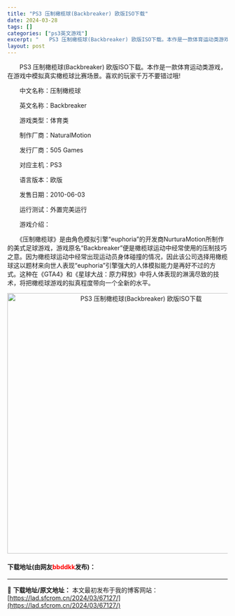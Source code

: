 ```yaml
---
title: "PS3 压制橄榄球(Backbreaker) 欧版ISO下载"
date: 2024-03-28
tags: []
categories: ["ps3英文游戏"]
excerpt: "　　PS3 压制橄榄球(Backbreaker) 欧版ISO下载。本作是一款体育运动类游戏，在游戏中模拟真实橄榄球比赛场景。喜欢的玩家千万不要错过哦! 　　中文名称：压制橄榄球 　　英文名称：Backbreaker 　　游戏类型：体育类 　　制作厂商：NaturalMotion 　　发行厂商：505&hellip;"
layout: post
---
```


 <p>　　PS3 压制橄榄球(Backbreaker) 欧版ISO下载。本作是一款体育运动类游戏，在游戏中模拟真实橄榄球比赛场景。喜欢的玩家千万不要错过哦!</p> <p>　　中文名称：压制橄榄球</p> <p>　　英文名称：Backbreaker</p> <p>　　游戏类型：体育类</p> <p>　　制作厂商：NaturalMotion</p> <p>　　发行厂商：505 Games</p> <p>　　对应主机：PS3</p> <p>　　语言版本：欧版</p> <p>　　发售日期：2010-06-03</p> <p>　　运行测试：外置完美运行</p> <p>　　游戏介绍：</p> <p>　　《压制橄榄球》是由角色模拟引擎&ldquo;euphoria&rdquo;的开发商NurturaMotion所制作的美式足球游戏，游戏原名&ldquo;Backbreaker&rdquo;便是橄榄球运动中经常使用的压制技巧之意。因为橄榄球运动中经常出现运动员身体碰撞的情况，因此该公司选择用橄榄球这以题材来向世人表现&ldquo;euphoria&rdquo;引擎强大的人体模拟能力是再好不过的方式。这种在《GTA4》和《星球大战：原力释放》中将人体表现的淋漓尽致的技术，将把橄榄球游戏的拟真程度带向一个全新的水平。</p> <p align="center"><img align="" border="0" src="https://lad.sfcrom.cn/wp-content/uploads/2024/03/20240328_66051d33cd896.png" width="596" alt="PS3 压制橄榄球(Backbreaker) 欧版ISO下载" /></p> <p><h4>下载地址(由网友<font color="red">bbddkk</font>发布)：</h4></p> 

---
📖 **下载地址/原文地址：** 本文最初发布于我的博客网站：[https://lad.sfcrom.cn/2024/03/67127/](https://lad.sfcrom.cn/2024/03/67127/)
